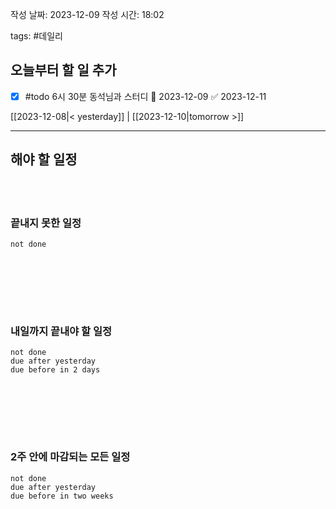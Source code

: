 
작성 날짜: 2023-12-09
작성 시간: 18:02

tags: #데일리

## 오늘부터 할 일 추가
- [x] #todo 6시 30분 동석님과 스터디 📅 2023-12-09 ✅ 2023-12-11

[[2023-12-08|< yesterday]] | [[2023-12-10|tomorrow >]]  
  
---  
## 해야 할 일정  

<br></br>
### 끝내지 못한 일정

```tasks
not done
```
<br></br>

<br></br>
### 내일까지 끝내야 할 일정
```tasks
not done
due after yesterday
due before in 2 days
```
<br></br>

<br></br>
### 2주 안에 마감되는 모든 일정
```tasks
not done
due after yesterday
due before in two weeks
```